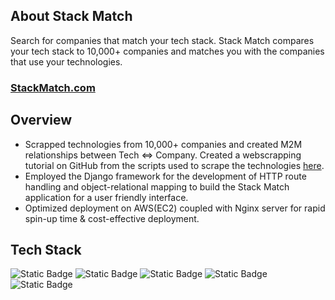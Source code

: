 ## About Stack Match

Search for companies that match your tech stack. Stack Match compares your tech stack to 10,000+ companies and matches you with the companies that use your technologies.

### <a href="http://3.133.91.182/" target="_blank">StackMatch.com</a>

## Overview
* Scrapped technologies from 10,000+ companies and created M2M relationships between Tech <=> Company. Created a webscrapping tutorial on GitHub from the scripts used to scrape the technologies <a href="https://github.com/woox99/Builtin-WebScraper-Tutorial" target="_blank">here</a>.
* Employed the Django framework for the development of HTTP route handling and object-relational mapping to build the Stack Match application for a user friendly interface.
* Optimized deployment on AWS(EC2) coupled with Nginx server for rapid spin-up time & cost-effective deployment.

## Tech Stack

![Static Badge](https://img.shields.io/badge/Python%20-%20%239A85BE)    ![Static Badge](https://img.shields.io/badge/Django-%20%239A85BE)  ![Static Badge](https://img.shields.io/badge/AWS%20EC2-%20%239A85BE) ![Static Badge](https://img.shields.io/badge/MVC%20Design-%20%239A85BE) ![Static Badge](https://img.shields.io/badge/SQLite-%20%239A85BE)